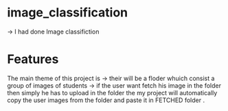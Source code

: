 # image_classification

-> I had done Image classifiction 

# Features 

The main theme of this project is 
-> their will be a floder whuich consist a group of images of students 
-> if the user want fetch his image in the folder then simply he has to upload in the folder the my project will automatically copy the user images from the folder and paste it in FETCHED folder .
